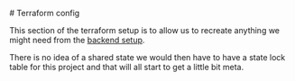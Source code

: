 # Terraform config

This section of the terraform setup is to allow us to recreate anything we might need
from the [backend setup](https://www.terraform.io/docs/backends/index.html).

There is no idea of a shared state we would then have to have a state lock table for 
this project and that will all start to get a little bit meta.  
